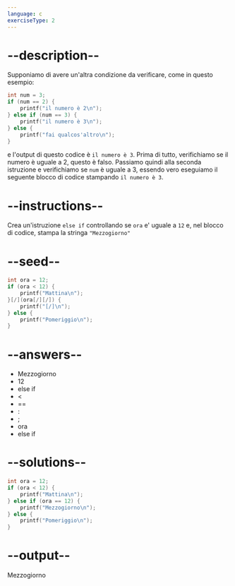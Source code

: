 ```yaml
---
language: c
exerciseType: 2
---
```


# --description--

Supponiamo di avere un'altra condizione da verificare, come in questo esempio:
```c
int num = 3;
if (num == 2) {
	printf("il numero è 2\n");
} else if (num == 3) {
	printf("il numero è 3\n");
} else {
	printf("fai qualcos'altro\n");
}
```
e l'output di questo codice è `il numero è 3`.
Prima di tutto, verifichiamo se il numero è uguale a 2, questo è falso.
Passiamo quindi alla seconda istruzione e verifichiamo se `num` è uguale a 3, essendo vero eseguiamo il seguente blocco di codice stampando `il numero è 3`.

# --instructions--

Crea un'istruzione `else if` controllando se `ora` e' uguale a `12` e, nel blocco di codice, stampa la stringa `"Mezzogiorno"`

# --seed--

```c
int ora = 12;
if (ora < 12) {
    printf("Mattina\n");
}[/](ora[/][/]) {
    printf("[/]\n");
} else {
    printf("Pomeriggio\n");
}
```

# --answers--

- Mezzogiorno
- 12
-  else if 
-  < 
-  == 
- :
- ;
- ora
-  else if 

# --solutions--

```c
int ora = 12;
if (ora < 12) {
    printf("Mattina\n");
} else if (ora == 12) {
    printf("Mezzogiorno\n");
} else {
    printf("Pomeriggio\n");
}
```

# --output--

Mezzogiorno
